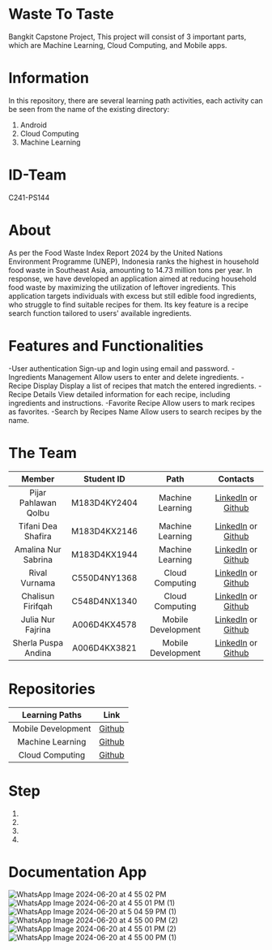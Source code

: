 # Waste To Taste
Bangkit Capstone Project, 
This project will consist of 3 important parts, which are Machine Learning, Cloud Computing, and Mobile apps.

# Information
In this repository, there are several learning path activities, each activity can be seen from the name of the existing directory:
1. Android
2. Cloud Computing
3. Machine Learning

# ID-Team
C241-PS144

# About
As per the Food Waste Index Report 2024 by the United Nations Environment Programme (UNEP), Indonesia ranks the highest in household food waste in Southeast Asia, amounting to 14.73 million tons per year. In response, we have developed an application aimed at reducing household food waste by maximizing the utilization of leftover ingredients. This application targets individuals with excess but still edible food ingredients, who struggle to find suitable recipes for them. Its key feature is a recipe search function tailored to users' available ingredients. 

# Features and Functionalities
-User authentication
Sign-up and login using email and password.
-Ingredients Management
Allow users to enter and delete ingredients.
-Recipe Display
Display a list of recipes that match the entered ingredients. 
-Recipe Details
View detailed information for each recipe, including ingredients and instructions.
-Favorite Recipe
Allow users to mark recipes as favorites.
-Search by Recipes Name
Allow users to search recipes by the name.

# The Team

|            Member           |  Student ID  |        Path        |                                                         Contacts                                                      
| :-------------------------: | :--------:   | :----------------: | :-----------------------------------------------------------------------------------------------------------------: |
|     Pijar Pahlawan Qolbu    | M183D4KY2404 |  Machine Learning  |  [LinkedIn]() or [Github]()                                                                                         |
|      Tifani Dea Shafira     | M183D4KX2146 |  Machine Learning  |  [LinkedIn]() or [Github]()                                                                                         |
|     Amalina Nur Sabrina     | M183D4KX1944 |  Machine Learning  |  [LinkedIn]() or [Github]()                                                                                         |
|      Rival Vurnama          | C550D4NY1368 |   Cloud Computing  |  [LinkedIn]() or [Github]()                                                                                         |  
|      Chalisun Firifqah      | C548D4NX1340 |   Cloud Computing  |  [LinkedIn]() or [Github]()                                                                                         |
|      Julia Nur Fajrina      | A006D4KX4578 | Mobile Development |  [LinkedIn]() or [Github]()                                                                                         |
|     Sherla Puspa Andina     | A006D4KX3821 | Mobile Development |  [LinkedIn]() or [Github]()                                                                                         |

# Repositories

|   Learning Paths   |                                Link                                |
| :----------------: | :----------------------------------------------------------------: |
| Mobile Development | [Github](https://github.com/juliarinaa/WasteToTaste)                                                         |
|  Machine Learning  | [Github](https://github.com/pijarpahlawan/WasteToTaste)                                                         |
|   Cloud Computing  | [Github](https://github.com/pijarpahlawan/wtt-api)                                                         |

# Step
1. 
2. 
3. 
4. 

# Documentation App

![WhatsApp Image 2024-06-20 at 4 55 02 PM](https://github.com/WasteToTaste-C241-PS144/WasteToTaste/assets/106097005/c3c06921-e7fc-4b72-a042-ac50bd540c0f)
![WhatsApp Image 2024-06-20 at 4 55 01 PM (1)](https://github.com/WasteToTaste-C241-PS144/WasteToTaste/assets/106097005/a5f60bb9-1913-4563-a7bd-2b68d4782a60)
![WhatsApp Image 2024-06-20 at 5 04 59 PM (1)](https://github.com/WasteToTaste-C241-PS144/WasteToTaste/assets/106097005/13b3304f-b118-4934-92e2-2d4493160622)
![WhatsApp Image 2024-06-20 at 4 55 00 PM (2)](https://github.com/WasteToTaste-C241-PS144/WasteToTaste/assets/106097005/5ef51ca0-ec4d-4b4f-b941-80d93f286c1a)
![WhatsApp Image 2024-06-20 at 4 55 01 PM (2)](https://github.com/WasteToTaste-C241-PS144/WasteToTaste/assets/106097005/38fee858-b4a0-400f-a5c1-628e3906f9bb)
![WhatsApp Image 2024-06-20 at 4 55 00 PM (1)](https://github.com/WasteToTaste-C241-PS144/WasteToTaste/assets/106097005/d12581ac-9044-4f34-beaf-296e69b40287)
